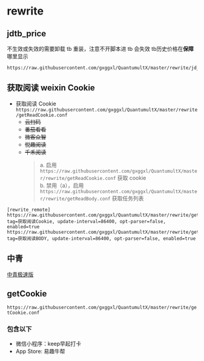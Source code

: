 # rewrite

## jdtb_price

不生效或失效的需要卸载 tb 重装，注意不开脚本进 tb 会失效
tb历史价格在**保障**哪里显示

```
https://raw.githubusercontent.com/gxggxl/QuantumultX/master/rewrite/jd_tb_price.conf
```

## 获取阅读 weixin Cookie

- 获取阅读 Cookie `https://raw.githubusercontent.com/gxggxl/QuantumultX/master/rewrite/getReadCookie.conf`
    - ~~云扫码~~
    - ~~番茄看看~~
    - ~~微客众智~~
    - ~~悦趣阅读~~
    - ~~千禾阅读~~
      > a. 启用 `https://raw.githubusercontent.com/gxggxl/QuantumultX/master/rewrite/getReadCookie.conf` 获取 cookie <br>
      > b. 禁用（a），启用 `https://raw.githubusercontent.com/gxggxl/QuantumultX/master/rewrite/getReadBody.conf` 获取任务列表

```
[rewrite_remote]
https://raw.githubusercontent.com/gxggxl/QuantumultX/master/rewrite/getReadCookie.conf, tag=获取阅读Cookie, update-interval=86400, opt-parser=false, enabled=true
https://raw.githubusercontent.com/gxggxl/QuantumultX/master/rewrite/getReadBody.conf, tag=获取阅读BODY, update-interval=86400, opt-parser=false, enabled=true
```

## 中青

[中青极速版](./Youth/README.md)

## getCookie

`https://raw.githubusercontent.com/gxggxl/QuantumultX/master/rewrite/getCookie.conf`

### 包含以下

- 微信小程序：keep早起打卡
- App Store: 易趣牛帮